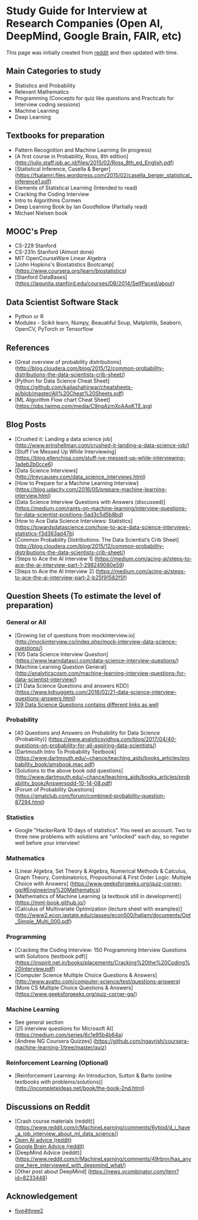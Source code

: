 # Study Guide for Interview at Research Companies (Open AI, DeepMind, Google Brain, FAIR, etc)
This page was initially created from [reddit](https://www.reddit.com/r/MachineLearning/comments/7wst07/d_study_guides_for_interview_at_ai_research/) and then updated with time.

## Main Categories to study
* Statistics and Probability
* Relevant Mathematics
* Programming (Concepts for quiz like questions and Practicals for Interview coding sessions)
* Machine Learning
* Deep Learning

## Textbooks for preparation
* Pattern Recognition and Machine Learning (In progress)
* [A first course in Probability, Ross, 8th edition] (http://julio.staff.ipb.ac.id/files/2015/02/Ross_8th_ed_English.pdf)
* [Statistical Inference, Casella & Berger] (https://fsalamri.files.wordpress.com/2015/02/casella_berger_statistical_inference1.pdf)
* Elements of Statistical Learning (Intended to read)
* Cracking the Coding Interview
* Intro to Algorithms Cormen
* Deep Learning Book by Ian Goodfellow (Partially read)
* Michael Nielsen book

## MOOC's Prep
* CS-229 Stanford
* CS-231n Stanford (Almost done)
* MIT OpenCourseWare Linear Algebra
* [John Hopkins's Biostatistics Bootcamp] (https://www.coursera.org/learn/biostatistics)
* [Stanford DataBases] (https://lagunita.stanford.edu/courses/DB/2014/SelfPaced/about)

## Data Scientist Software Stack
* Python or R
* Modules - Scikit learn, Numpy, Beauatiful Soup, Matplotlib, Seaborn, OpenCV, PyTorch or Tensorflow

## References 
* [Great overview of probability distributions] (http://blog.cloudera.com/blog/2015/12/common-probability-distributions-the-data-scientists-crib-sheet/)
* [Python for Data Science Cheat Sheet] (https://github.com/kailashahirwar/cheatsheets-ai/blob/master/All%20Cheat%20Sheets.pdf)
* [ML Algorithm Flow chart Cheat Sheet] (https://pbs.twimg.com/media/C9ngAzmXcAAoKTE.jpg)

## Blog Posts
* [Crushed it: Landing a data science job] (http://www.erinshellman.com/crushed-it-landing-a-data-science-job/)
* [Stuff I’ve Messed Up While Interviewing] (https://blog.ellenchisa.com/stuff-ive-messed-up-while-interviewing-1adeb2b0cce6)
* [Data Science Interviews] (http://treycausey.com/data_science_interviews.html)
* [How to Prepare for a Machine Learning Interview] (https://blog.udacity.com/2016/05/prepare-machine-learning-interview.html)
* [Data Science Interview Questions with Answers (discussed)] (https://medium.com/rants-on-machine-learning/interview-questions-for-data-scientist-positions-5ad3c5d5b8bd)
* [How to Ace Data Science Interviews: Statistics] (https://towardsdatascience.com/how-to-ace-data-science-interviews-statistics-f3d363ad47b)
* [Common Probability Distributions: The Data Scientist’s Crib Sheet] (http://blog.cloudera.com/blog/2015/12/common-probability-distributions-the-data-scientists-crib-sheet/)
* [Steps to Ace the AI Interview 1] (https://medium.com/acing-ai/steps-to-ace-the-ai-interview-part-1-298249080e59)
* [Steps to Ace the AI Interview 2] (https://medium.com/acing-ai/steps-to-ace-the-ai-interview-part-2-b25f91582f5f)

## Question Sheets (To estimate the level of preparation)
### General or All
* [Growing list of questions from mockinterview.io] (http://mockinterview.co/index.php/mock-interview-data-science-questions/)
* [105 Data Science Interview Question] (https://www.learndatasci.com/data-science-interview-questions/)
* [Machine Learning Question General] (http://analyticscosm.com/machine-learning-interview-questions-for-data-scientist-interview/)
* [21 Data Science Questions and answers KDD] (https://www.kdnuggets.com/2016/02/21-data-science-interview-questions-answers.html)
* [109 Data Science Questions contains different links as well](https://www.springboard.com/blog/data-science-interview-questions/)

### Probability
* [40 Questions and Answers on Probability for Data Science (Probability)] (https://www.analyticsvidhya.com/blog/2017/04/40-questions-on-probability-for-all-aspiring-data-scientists/)
* [Dartmouth Intro To Probability Textbook] (https://www.dartmouth.edu/~chance/teaching_aids/books_articles/probability_book/amsbook.mac.pdf)
* [Solutions to the above book odd questions] (http://www.dartmouth.edu/~chance/teaching_aids/books_articles/probability_book/Answersodd-10-14-08.pdf)
* [Forum of Probability Questions] (https://gmatclub.com/forum/combined-probability-question-87294.html)

### Statistics
* Google "HackerRank 10 days of statistics". You need an account. Two to three new problems with solutions are "unlocked" each day, so register well before your interview!

### Mathematics
* [Linear Algebra, Set Theory & Algebra, Numerical Methods & Calculus, Graph Theory, Combinatorics, Propositional & First Order Logic: Multiple Choice with Answers] (https://www.geeksforgeeks.org/quiz-corner-gq/#Engineering%20Mathematics)
* [Mathematics of Machine Learning (a textbook still in development)] (https://mml-book.github.io/)
* [Calculus of Multivariate Optimization (lecture sheet with examples)] (http://www2.econ.iastate.edu/classes/econ500/hallam/documents/Opt_Simple_Multi_000.pdf)

### Programming
* [Cracking the Coding Interview: 150 Programming Interview Questions with Solutions (textbook pdf)] (https://inspirit.net.in/books/placements/Cracking%20the%20Coding%20Interview.pdf)
* [Computer Science Multiple Choice Questions & Answers] (http://www.avatto.com/computer-science/test/questions-answers)
* [More CS Multiple Choice Questions & Answers] (https://www.geeksforgeeks.org/quiz-corner-gq/)

### Machine Learning
* See general section
* [25 interview questions for Microsoft AI] (https://medium.com/series/6c1e95b4b64a)
* [Andrew NG Coursera Quizzes] (https://github.com/ngavrish/coursera-machine-learning-1/tree/master/quiz)

### Reinforcement Learning  (Optional) 
* [Reinforcement Learning: An Introduction, Sutton & Barto (online textbooks with problems/solutions)] (http://incompleteideas.net/book/the-book-2nd.html)

## Discussions on Reddit 
* [Crash course materials (reddit)] (https://www.reddit.com/r/MachineLearning/comments/6ytiod/d_i_have_a_job_interview_about_ml_data_science/)
* [Open AI advice (reddit)](https://www.reddit.com/r/MachineLearning/comments/5zgbyy/d_what_is_the_job_interview_process_like_at_openai/)
* [Google Brain Advice (reddit)](https://www.reddit.com/r/MachineLearning/comments/690ixs/d_google_brain_residency_requirements_and/)
* [DeepMind Advice (reddit)] (https://www.reddit.com/r/MachineLearning/comments/49rbnn/has_anyone_here_interviewed_with_deepmind_what/)
* [Other post about DeepMind] (https://news.ycombinator.com/item?id=8233448)

## Acknowledgement 
*  [five4three2](https://www.reddit.com/user/five4three2)


